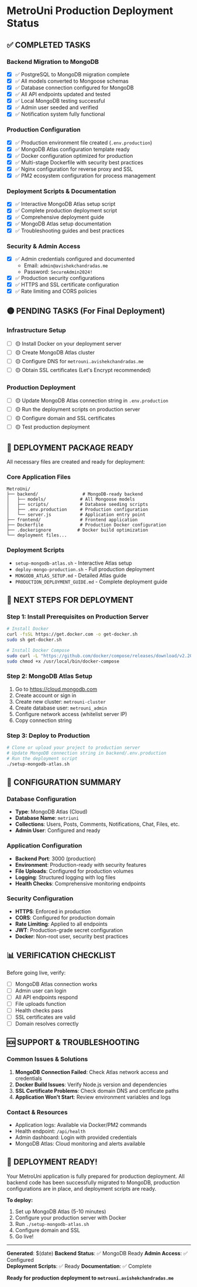 # MetroUni Production Deployment Status

## ✅ COMPLETED TASKS

### Backend Migration to MongoDB

- [x] ✅ PostgreSQL to MongoDB migration complete
- [x] ✅ All models converted to Mongoose schemas
- [x] ✅ Database connection configured for MongoDB
- [x] ✅ All API endpoints updated and tested
- [x] ✅ Local MongoDB testing successful
- [x] ✅ Admin user seeded and verified
- [x] ✅ Notification system fully functional

### Production Configuration

- [x] ✅ Production environment file created (`.env.production`)
- [x] ✅ MongoDB Atlas configuration template ready
- [x] ✅ Docker configuration optimized for production
- [x] ✅ Multi-stage Dockerfile with security best practices
- [x] ✅ Nginx configuration for reverse proxy and SSL
- [x] ✅ PM2 ecosystem configuration for process management

### Deployment Scripts & Documentation

- [x] ✅ Interactive MongoDB Atlas setup script
- [x] ✅ Complete production deployment script
- [x] ✅ Comprehensive deployment guide
- [x] ✅ MongoDB Atlas setup documentation
- [x] ✅ Troubleshooting guides and best practices

### Security & Admin Access

- [x] ✅ Admin credentials configured and documented
  - Email: `admin@avishekchandradas.me`
  - Password: `SecureAdmin2024!`
- [x] ✅ Production security configurations
- [x] ✅ HTTPS and SSL certificate configuration
- [x] ✅ Rate limiting and CORS policies

## 🟡 PENDING TASKS (For Final Deployment)

### Infrastructure Setup

- [ ] 🟡 Install Docker on your deployment server
- [ ] 🟡 Create MongoDB Atlas cluster
- [ ] 🟡 Configure DNS for `metrouni.avishekchandradas.me`
- [ ] 🟡 Obtain SSL certificates (Let's Encrypt recommended)

### Production Deployment

- [ ] 🟡 Update MongoDB Atlas connection string in `.env.production`
- [ ] 🟡 Run the deployment scripts on production server
- [ ] 🟡 Configure domain and SSL certificates
- [ ] 🟡 Test production deployment

## 📁 DEPLOYMENT PACKAGE READY

All necessary files are created and ready for deployment:

### Core Application Files

```
MetroUni/
├── backend/                 # MongoDB-ready backend
│   ├── models/             # All Mongoose models
│   ├── scripts/            # Database seeding scripts
│   ├── .env.production     # Production configuration
│   └── server.js           # Application entry point
├── frontend/               # Frontend application
├── Dockerfile              # Production Docker configuration
├── .dockerignore          # Docker build optimization
└── deployment files...
```

### Deployment Scripts

- `setup-mongodb-atlas.sh` - Interactive Atlas setup
- `deploy-mongo-production.sh` - Full production deployment
- `MONGODB_ATLAS_SETUP.md` - Detailed Atlas guide
- `PRODUCTION_DEPLOYMENT_GUIDE.md` - Complete deployment guide

## 🚀 NEXT STEPS FOR DEPLOYMENT

### Step 1: Install Prerequisites on Production Server

```bash
# Install Docker
curl -fsSL https://get.docker.com -o get-docker.sh
sudo sh get-docker.sh

# Install Docker Compose
sudo curl -L "https://github.com/docker/compose/releases/download/v2.20.0/docker-compose-$(uname -s)-$(uname -m)" -o /usr/local/bin/docker-compose
sudo chmod +x /usr/local/bin/docker-compose
```

### Step 2: MongoDB Atlas Setup

1. Go to https://cloud.mongodb.com
2. Create account or sign in
3. Create new cluster: `metrouni-cluster`
4. Create database user: `metrouni_admin`
5. Configure network access (whitelist server IP)
6. Copy connection string

### Step 3: Deploy to Production

```bash
# Clone or upload your project to production server
# Update MongoDB connection string in backend/.env.production
# Run the deployment script
./setup-mongodb-atlas.sh
```

## 🔧 CONFIGURATION SUMMARY

### Database Configuration

- **Type**: MongoDB Atlas (Cloud)
- **Database Name**: `metriuni`
- **Collections**: Users, Posts, Comments, Notifications, Chat, Files, etc.
- **Admin User**: Configured and ready

### Application Configuration

- **Backend Port**: 3000 (production)
- **Environment**: Production-ready with security features
- **File Uploads**: Configured for production volumes
- **Logging**: Structured logging with log files
- **Health Checks**: Comprehensive monitoring endpoints

### Security Configuration

- **HTTPS**: Enforced in production
- **CORS**: Configured for production domain
- **Rate Limiting**: Applied to all endpoints
- **JWT**: Production-grade secret configuration
- **Docker**: Non-root user, security best practices

## 📊 VERIFICATION CHECKLIST

Before going live, verify:

- [ ] MongoDB Atlas connection works
- [ ] Admin user can login
- [ ] All API endpoints respond
- [ ] File uploads function
- [ ] Health checks pass
- [ ] SSL certificates are valid
- [ ] Domain resolves correctly

## 🆘 SUPPORT & TROUBLESHOOTING

### Common Issues & Solutions

1. **MongoDB Connection Failed**: Check Atlas network access and credentials
2. **Docker Build Issues**: Verify Node.js version and dependencies
3. **SSL Certificate Problems**: Check domain DNS and certificate paths
4. **Application Won't Start**: Review environment variables and logs

### Contact & Resources

- Application logs: Available via Docker/PM2 commands
- Health endpoint: `/api/health`
- Admin dashboard: Login with provided credentials
- MongoDB Atlas: Cloud monitoring and alerts available

## 🎉 DEPLOYMENT READY!

Your MetroUni application is fully prepared for production deployment. All backend code has been successfully migrated to MongoDB, production configurations are in place, and deployment scripts are ready.

**To deploy:**

1. Set up MongoDB Atlas (5-10 minutes)
2. Configure your production server with Docker
3. Run `./setup-mongodb-atlas.sh`
4. Configure domain and SSL
5. Go live!

---

**Generated**: $(date)
**Backend Status**: ✅ MongoDB Ready
**Admin Access**: ✅ Configured  
**Deployment Scripts**: ✅ Ready
**Documentation**: ✅ Complete

**Ready for production deployment to `metrouni.avishekchandradas.me`**

